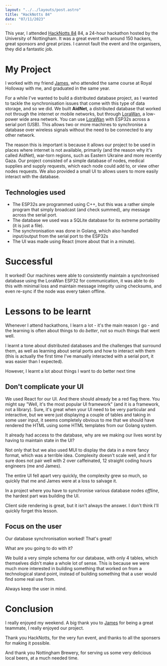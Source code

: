 ```yaml
---
layout: "../../layouts/post.astro"
title: "HackNotts 84"
date: "07/11/2023"
---
```


This year, I attended [HackNotts 84](https://www.hacknotts.com/) 84, a 24-hour hackathon hosted by the University of Nottingham. It was a great event with around 150 hackers, great sponsors and great prizes. I cannot fault the event and the organisers, they did a fantastic job.

# My Project

I worked with my friend [James](https://www.linkedin.com/in/james-arnott-341705143/), who attended the same course at Royal Holloway with me, and graduated in the same year.

For a while I've wanted to build a distributed database project, as I wanted to tackle the synchronisation issues that come with this type of data storage, and so we did. We built **AidNet**, a distributed database that worked not through the internet or mobile networks, but through [LoraWan](https://en.wikipedia.org/wiki/LoRa), a low-power wide area network. You can use [LoraWan](https://en.wikipedia.org/wiki/LoRa) with ESP32s across a serial port (USB). This allows two or more machines to synchronise a database over wireless signals without the need to be connected to any other network.

The reason this is important is because it allows our project to be used in places where internet is not available, primarily (and the reason why it's called AidNet), war-torn regions, such as Eastern Ukraine and more recently Gaza. Our project consisted of a simple database of nodes, medical supplies and supply requests, which each node could add to, or view other nodes requests. We also provided a small UI to allows users to more easily interact with the database.

## Technologies used

- The ESP32s are programmed using C++, but this was a rather simple program that simply broadcast (and check summed), any message across the serial port.
- The database we used was a SQLite database for its extreme portability (it is just a file).
- The synchronisation was done in Golang, which also handled input/output from the serial port to the ESP32s
- The UI was made using React (more about that in a minute).

# Successful

It worked! Our machines were able to consistently maintain a synchronised database using the LoraWan ESP32 for communication, it was able to do this with minimal loss and maintain message integrity using checksums, and even re-sync if the node was every taken offline.

# Lessons to be learnt

Whenever I attend hackathons, I learn a lot - it's the main reason I go - and the learning is often about things to do _better_, not so much things that went well.

I learnt a tone about distributed databases and the challenges that surround them, as well as learning about serial ports and how to interact with them (this is actually the first time I've manually interacted with a serial port, it was easier than I expected).

However, I learnt a lot about things I want to do better next time

## Don't complicate your UI

We used React for our UI. And there should already be a red flag there. You might say "Well, it's the most popular UI framework" (and it is a framework, not a library). Sure, it's great when your UI need to be very particular and interactive, but we were just displaying a couple of tables and taking in some user input, it seems completely obvious to me that we should have rendered the HTML using some HTML templates from our Golang system.

It already had access to the database, why are we making our lives worst by having to maintain state in the UI?

Not only that but we also used MUI to display the data in a more fancy format, which was a terrible idea. Complexity doesn't scale well, and it for sure does not pair well with 2 over caffeinated, 12 straight coding hours engineers (me and James).

The entire UI fell apart very quickly, the complexity grew so much, so quickly that me and James were at a loss to salvage it.

In a project where you have to synchronise various database nodes _offline_, the hardest part was building the UI.

Client side rendering is great, but it isn't always the answer. I don't think I'll quickly forget this lesson.

## Focus on the user

Our database synchronisation worked! That's great!

What are you going to do with it?

We build a very simple schema for our database, with only 4 tables, which themselves didn't make a whole lot of sense. This is because we were much more interested in building something that worked on from a technological stand point, instead of building something that a user would find some real use from.

Always keep the user in mind.

# Conclusion

I really enjoyed my weekend. A big thank you to [James](https://www.linkedin.com/in/james-arnott-341705143/) for being a great teammate, I really enjoyed our project.

Thank you HackNotts, for the very fun event, and thanks to all the sponsers for making it possible.

And thank you Nottingham Brewery, for serving us some very delicious local beers, at a much needed time.
